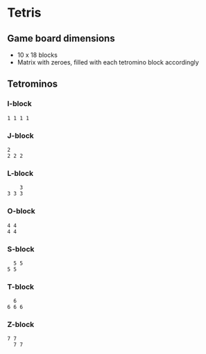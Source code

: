 # Tetris

## Game board dimensions
* 10 x 18 blocks
* Matrix with zeroes, filled with each tetromino block accordingly

## Tetrominos

### I-block
```
1 1 1 1
```

### J-block
```
2
2 2 2
```

### L-block
```
    3
3 3 3
```

### O-block
```
4 4
4 4
```

### S-block
```
  5 5
5 5
```

### T-block
```
  6
6 6 6
```

### Z-block
```
7 7
  7 7
```
